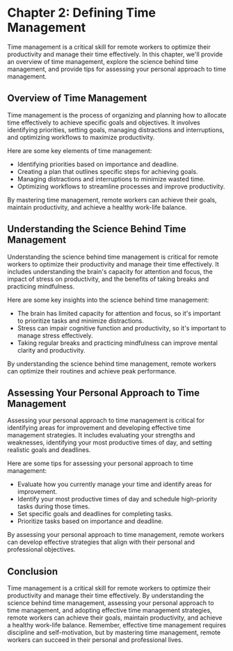 Chapter 2: Defining Time Management
===================================

Time management is a critical skill for remote workers to optimize their productivity and manage their time effectively. In this chapter, we'll provide an overview of time management, explore the science behind time management, and provide tips for assessing your personal approach to time management.

Overview of Time Management
---------------------------

Time management is the process of organizing and planning how to allocate time effectively to achieve specific goals and objectives. It involves identifying priorities, setting goals, managing distractions and interruptions, and optimizing workflows to maximize productivity.

Here are some key elements of time management:

- Identifying priorities based on importance and deadline.
- Creating a plan that outlines specific steps for achieving goals.
- Managing distractions and interruptions to minimize wasted time.
- Optimizing workflows to streamline processes and improve productivity.

By mastering time management, remote workers can achieve their goals, maintain productivity, and achieve a healthy work-life balance.

Understanding the Science Behind Time Management
------------------------------------------------

Understanding the science behind time management is critical for remote workers to optimize their productivity and manage their time effectively. It includes understanding the brain's capacity for attention and focus, the impact of stress on productivity, and the benefits of taking breaks and practicing mindfulness.

Here are some key insights into the science behind time management:

- The brain has limited capacity for attention and focus, so it's important to prioritize tasks and minimize distractions.
- Stress can impair cognitive function and productivity, so it's important to manage stress effectively.
- Taking regular breaks and practicing mindfulness can improve mental clarity and productivity.

By understanding the science behind time management, remote workers can optimize their routines and achieve peak performance.

Assessing Your Personal Approach to Time Management
---------------------------------------------------

Assessing your personal approach to time management is critical for identifying areas for improvement and developing effective time management strategies. It includes evaluating your strengths and weaknesses, identifying your most productive times of day, and setting realistic goals and deadlines.

Here are some tips for assessing your personal approach to time management:

- Evaluate how you currently manage your time and identify areas for improvement.
- Identify your most productive times of day and schedule high-priority tasks during those times.
- Set specific goals and deadlines for completing tasks.
- Prioritize tasks based on importance and deadline.

By assessing your personal approach to time management, remote workers can develop effective strategies that align with their personal and professional objectives.

Conclusion
----------

Time management is a critical skill for remote workers to optimize their productivity and manage their time effectively. By understanding the science behind time management, assessing your personal approach to time management, and adopting effective time management strategies, remote workers can achieve their goals, maintain productivity, and achieve a healthy work-life balance. Remember, effective time management requires discipline and self-motivation, but by mastering time management, remote workers can succeed in their personal and professional lives.
